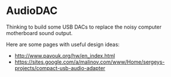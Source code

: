 # AudioDAC

Thinking to build some USB DACs to replace the noisy computer motherboard sound output.

Here are some pages with useful design ideas:

 * http://www.pavouk.org/hw/en_index.html
 * https://sites.google.com/a/malinov.com/www/Home/sergeys-projects/compact-usb-audio-adapter
